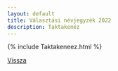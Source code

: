 ```yaml
---
layout: default
title: Választási névjegyzék 2022
description: Taktakenéz
---
```


{% include Taktakeneez.html %}

[Vissza](./)